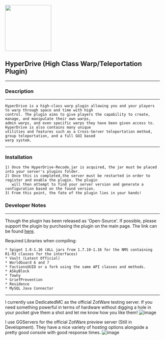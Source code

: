 <img src="https://imgur.com/TThxhup.png" width="150px" height="150px">

## HyperDrive (High Class Warp/Teleportation Plugin)
-----

### Description
-----
```
HyperDrive is a high-class warp plugin allowing you and your players to warp through space and time with high
control. The plugin aims to give players the capability to create, manage, and manipulate their own warps,
admin warps, and even specific warps they have been given access to. HyperDrive is also contains many unique
utilities and features such as a Cross-Server teleportation method, group teleportation, and a full GUI based
warp system.
```
-----
### Installation
```
1) Once the HyperDrive-Recode.jar is acquired, the jar must be placed into your server's plugins folder.
2) Once this is completed,the server must be restarted in order to register and enable the plugin. The plugin
   will then attempt to find your server version and generate a configuration based on the found version.
3) From this point, the fate of the plugin lies in your hands!
```

### Developer Notes
-----
Though the plugin has been released as 'Open-Source'. If possible, please support the plugin by purchasing the plugin
on the main page. The link can be found [here](https://www.spigotmc.org/resources/1-8-1-14-2-ready-%E2%96%BA%E2%96%BA%E2%96%BA-hyperdrive-%E2%96%BA%E2%96%BA%E2%96%BA-advanced-teleportation-plugin-%E2%96%BA%E2%96%BA%E2%96%BA.17184/).

Required Libraries when compiling:
```
* Spigot 1.8-1.16 (ALL jars from 1.7.10-1.16 for the NMS containing R1-R3 classes for the interfaces)
* Vault (Latest Official)
* WorldGuard 6 and 7
* FactionsUUID or a fork using the same API classes and methods.
* ASkyBlock
* Towny
* GriefPrevention
* Residence
* MySQL Java Connector
```
***
I currently use DedicatedMC as the official ZotWare testing server. If you need something powerful in terms of hardware without digging a hole in your pocket give them a shot and let me know how you like them!
![image](https://imgur.com/oqEKWO3.png)

I use GGServers for the official ZotWare preview server (Still in Development). They have a nice variety of hosting options alongside a pretty good console with good response times.
![image](https://imgur.com/SnbAkPG.png)
